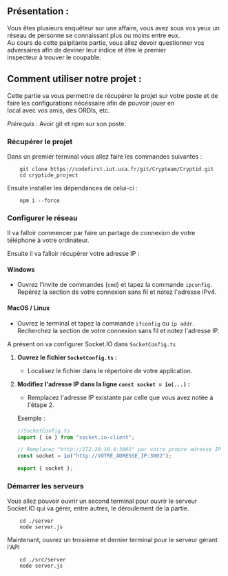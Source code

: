 ## Présentation : 

Vous êtes plusieurs enquêteur sur une affaire, vous avez sous vos yeux un réseau de personne se connaissant plus ou moins entre eux.  
Au cours de cette palpitante partie, vous allez devoir questionner vos adversaires afin de deviner leur indice et être le premier  
inspecteur à trouver le coupable.

## Comment utiliser notre projet :

Cette partie va vous permettre de récupérer le projet sur votre poste et de faire les configurations nécéssaire afin de pouvoir jouer en  
local avec vos amis, des ORDIs, etc.

*Prérequis :* Avoir git et npm sur son poste.

### Récupérer le projet  
Dans un premier terminal vous allez faire les commandes suivantes :  
```
    git clone https://codefirst.iut.uca.fr/git/Crypteam/Cryptid.git
    cd cryptide_project
```
Ensuite installer les dépendances de celui-ci :  
```
    npm i --force
```

### Configurer le réseau  
Il va falloir commencer par faire un partage de connexion de votre téléphone à votre ordinateur.  

Ensuite il va falloir récupérer votre adresse IP :

#### Windows

- Ouvrez l'invite de commandes (`cmd`) et tapez la commande `ipconfig`. Repérez la section de votre connexion sans fil et notez l'adresse IPv4.

#### MacOS / Linux

- Ouvrez le terminal et tapez la commande `ifconfig` ou `ip addr`. Recherchez la section de votre connexion sans fil et notez l'adresse IP.

A présent on va configurer Socket.IO dans `SocketConfig.ts`

1. **Ouvrez le fichier `SocketConfig.ts` :**
   - Localisez le fichier dans le répertoire de votre application.

2. **Modifiez l'adresse IP dans la ligne `const socket = io(...)` :**
   - Remplacez l'adresse IP existante par celle que vous avez notée à l'étape 2.

   Exemple :
   ```typescript
   //SocketConfig.ts
   import { io } from "socket.io-client";

   // Remplacez "http://172.20.10.4:3002" par votre propre adresse IP
   const socket = io("http://VOTRE_ADRESSE_IP:3002");

   export { socket };
   ```

### Démarrer les serveurs  
Vous allez pouvoir ouvrir un second terminal pour ouvrir le serveur Socket.IO qui va gérer, entre autres, le déroulement de la partie.
```
    cd ./server
    node server.js
```

Maintenant, ouvrez un troisième et dernier terminal pour le serveur gérant l'API  
```
    cd ./src/server
    node server.js
```